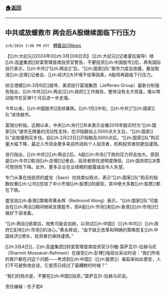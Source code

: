 ###  [:house:返回](README.md)
---


## 中共或放缓救市 两会后A股继续面临下行压力
`3/6/2024 3:08 PM UTC ` [轉載自GNews](https://gnews.org/articles/2371121)

【[[zh:大纪元]]2024年0[[zh:3月]]06日讯】（[[zh:大纪元]]记者夏松报导）继[[zh:高盛集团]]财富管理首席投资官警告，不要投资[[zh:中国股市]]后，再有国际投行表示，[[zh:中共]]“[[zh:两会]]”后，“[[zh:国家]]队”救市力度会放缓，叠加取消[[zh:总理]]记者会、[[zh:经济]]大环境不佳等因素，A股将再面临下行压力。

综合港媒[[zh:3月6日]]报导，美资投行富瑞集团（Jefferies Group）最新分析报告指出，[[zh:中共]][[zh:两会]][[zh:政府]]工作报告，整体没有太大惊喜，难以带动股市在反弹1个月后进一步走强。

今年以来，[[zh:中国股市]]连续暴跌。[[zh:1月]]中旬，[[zh:中共]]“[[zh:国家]]队”进场救市。

富瑞分析指，近期以来，中央[[zh:央行]]并未表示会像2015年股灾时为“[[zh:国家]]队”提供无限量的流动性支持，在沪指数站上3000点大关后，“[[zh:国家]]队”会放缓购买步伐。自[[zh:2月23日]]沪指触及3000点后，“[[zh:国家]]队”购买量大幅下降，最近入市资金更多来自热钱和个人投资者，机构投资者则更加谨慎。

该行指出，[[zh:中共]][[zh:两会]]后，A股[[zh:市场]]下跌的压力将会加大，原因是[[zh:中共]]取消[[zh:总理]]记者会，投资者担忧透明度降低、[[zh:国务院]]决策可预测性下降。此外，更多企业在业绩期的披露或会令人失望。

专门从事在线投资的盛宝（Saxo）也持类似观点，表示“[[zh:国家]]队”购买的指数权重[[zh:公司]]忽视了中小市值[[zh:股票]]的疲软，其中绝大多数[[zh:股票]]都在下跌。

盛宝驻[[zh:香港]]策略师黄永辉（Redmond Wong）表示，“[[zh:国家]]队”可能会在[[zh:两会]]期间继续支撑股市，但A股[[zh:市场]]和[[zh:香港]][[zh:市场]]已做好下调准备。

“[[zh:两会]]结束后，抛售可能会加剧，以测试[[zh:中国]]（[[zh:中共]]）[[zh:政府]]支持[[zh:市场]]的决心。”黄永辉说，“由于缺乏改革和明确的策略恢复[[zh:中国经济]]增长，投资者仍保持谨慎。”

[[zh:3月4日]]，[[zh:高盛集团]]财富管理首席投资官沙尔敏‧莫萨瓦尔-拉赫马尼（Sharmin Mossavar-Rahmani）在接受[[zh:彭博]]电视台采访时说：“我们所有的客户都在问这个问题——考虑到[[zh:中国]]（[[zh:股票]]）看起来如此便宜，人们不可避免地会说，它是否已经过了最糟糕的时候？”

“我们的观点是，不要在[[zh:中国]]投资。”莫萨瓦尔-拉赫马尼说。

责任编辑：任子君#
